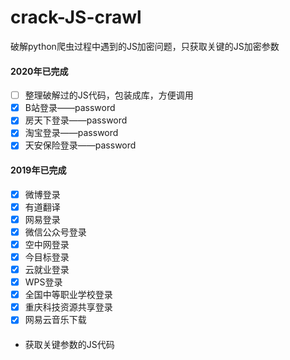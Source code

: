 # crack-JS-crawl
破解python爬虫过程中遇到的JS加密问题，只获取关键的JS加密参数

#### 2020年已完成
 - [ ] 整理破解过的JS代码，包装成库，方便调用
 - [x] B站登录——password
 - [x] 房天下登录——password
 - [x] 淘宝登录——password
 - [x] 天安保险登录——password
 
#### 2019年已完成
 - [x] 微博登录
 - [x] 有道翻译
 - [x] 网易登录
 - [x] 微信公众号登录
 - [x] 空中网登录
 - [x] 今目标登录
 - [x] 云就业登录
 - [x] WPS登录
 - [x] 全国中等职业学校登录
 - [x] 重庆科技资源共享登录
 - [x] 网易云音乐下载

####
- 获取关键参数的JS代码
